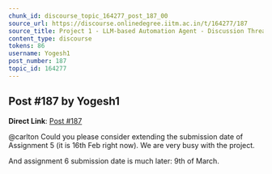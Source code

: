 ```yaml
---
chunk_id: discourse_topic_164277_post_187_00
source_url: https://discourse.onlinedegree.iitm.ac.in/t/164277/187
source_title: Project 1 - LLM-based Automation Agent - Discussion Thread [TDS Jan 2025]
content_type: discourse
tokens: 86
username: Yogesh1
post_number: 187
topic_id: 164277
---
```


## Post #187 by Yogesh1

**Direct Link**: [Post #187](https://discourse.onlinedegree.iitm.ac.in/t/164277/187)

@carlton Could you please consider extending the submission date of Assignment 5 (it is 16th Feb right now). We are very busy with the project.

And assignment 6 submission date is much later: 9th of March.
